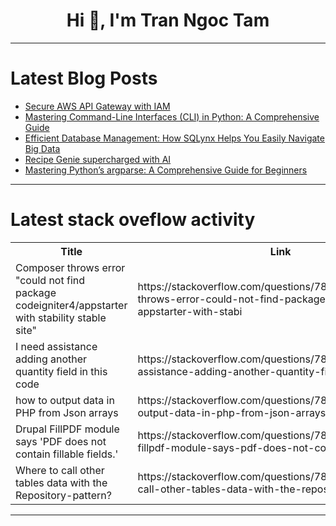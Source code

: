<h1 align="center">Hi 👋, I'm Tran Ngoc Tam</h1>

---

# Latest Blog Posts 
<!-- BLOG-POST-LIST:START -->
- [Secure AWS API Gateway with IAM](https://dev.to/adilansari/secure-aws-api-gateway-with-iam-3n29)
- [Mastering Command-Line Interfaces &lpar;CLI&rpar; in Python: A Comprehensive Guide](https://dev.to/usooldatascience/mastering-command-line-interfaces-cli-in-python-a-comprehensive-guide-10bc)
- [Efficient Database Management: How SQLynx Helps You Easily Navigate Big Data](https://dev.to/urlewicz_aicha_d14af69bc8/efficient-database-management-how-sqlynx-helps-you-easily-navigate-big-data-2dhi)
- [Recipe Genie supercharged with AI](https://dev.to/komsenapati/recipe-genie-supercharged-with-ai-121l)
- [Mastering Python’s argparse: A Comprehensive Guide for Beginners](https://dev.to/usooldatascience/mastering-pythons-argparse-a-comprehensive-guide-for-beginners-48fn)
<!-- BLOG-POST-LIST:END -->

---

# Latest stack oveflow activity
<table>
  <tr><th>Title</th><th>Link</th></tr>
  <!-- STACKOVERFLOW:START --><tr><td>Composer throws error &quot;could not find package codeigniter4/appstarter with stability stable site&quot;</td><td>https://stackoverflow.com/questions/78986697/composer-throws-error-could-not-find-package-codeigniter4-appstarter-with-stabi</td></tr><tr><td>I need assistance adding another quantity field in this code</td><td>https://stackoverflow.com/questions/78986685/i-need-assistance-adding-another-quantity-field-in-this-code</td></tr><tr><td>how to output data in PHP from Json arrays</td><td>https://stackoverflow.com/questions/78986334/how-to-output-data-in-php-from-json-arrays</td></tr><tr><td>Drupal FillPDF module says &#39;PDF does not contain fillable fields.&#39;</td><td>https://stackoverflow.com/questions/78986313/drupal-fillpdf-module-says-pdf-does-not-contain-fillable-fields</td></tr><tr><td>Where to call other tables data with the Repository-pattern?</td><td>https://stackoverflow.com/questions/78986306/where-to-call-other-tables-data-with-the-repository-pattern</td></tr><!-- STACKOVERFLOW:END -->
</table>

---


